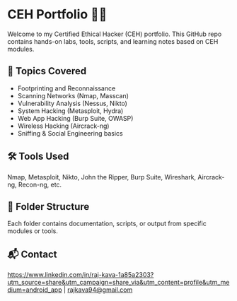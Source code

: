# CEH Portfolio 👨‍💻

Welcome to my Certified Ethical Hacker (CEH) portfolio. This GitHub repo contains hands-on labs, tools, scripts, and learning notes based on CEH modules.

## 🔐 Topics Covered
- Footprinting and Reconnaissance
- Scanning Networks (Nmap, Masscan)
- Vulnerability Analysis (Nessus, Nikto)
- System Hacking (Metasploit, Hydra)
- Web App Hacking (Burp Suite, OWASP)
- Wireless Hacking (Aircrack-ng)
- Sniffing & Social Engineering basics

## 🛠 Tools Used
Nmap, Metasploit, Nikto, John the Ripper, Burp Suite, Wireshark, Aircrack-ng, Recon-ng, etc.

## 📂 Folder Structure
Each folder contains documentation, scripts, or output from specific modules or tools.

## 📬 Contact
https://www.linkedin.com/in/raj-kava-1a85a2303?utm_source=share&utm_campaign=share_via&utm_content=profile&utm_medium=android_app | 
rajkava94@gmail.com

